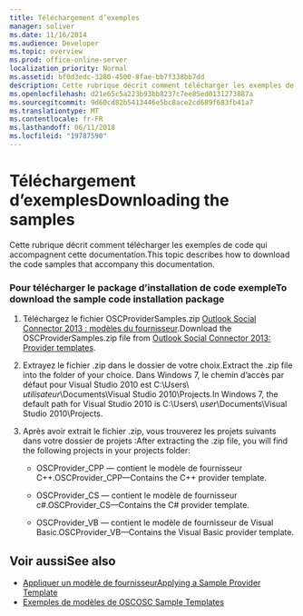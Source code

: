 ```yaml
---
title: Téléchargement d’exemples
manager: soliver
ms.date: 11/16/2014
ms.audience: Developer
ms.topic: overview
ms.prod: office-online-server
localization_priority: Normal
ms.assetid: bf0d3edc-3280-4500-8fae-bb7f338bb7dd
description: Cette rubrique décrit comment télécharger les exemples de code qui accompagnent cette documentation.
ms.openlocfilehash: d21e65c5a223b93bb8237c7ee85ed0131273887a
ms.sourcegitcommit: 9d60cd82b5413446e5bc8ace2cd689f683fb41a7
ms.translationtype: MT
ms.contentlocale: fr-FR
ms.lasthandoff: 06/11/2018
ms.locfileid: "19787590"
---
```

# <a name="downloading-the-samples"></a><span data-ttu-id="d8f1d-103">Téléchargement d’exemples</span><span class="sxs-lookup"><span data-stu-id="d8f1d-103">Downloading the samples</span></span>

<span data-ttu-id="d8f1d-104">Cette rubrique décrit comment télécharger les exemples de code qui accompagnent cette documentation.</span><span class="sxs-lookup"><span data-stu-id="d8f1d-104">This topic describes how to download the code samples that accompany this documentation.</span></span>
  
### <a name="to-download-the-sample-code-installation-package"></a><span data-ttu-id="d8f1d-105">Pour télécharger le package d’installation de code exemple</span><span class="sxs-lookup"><span data-stu-id="d8f1d-105">To download the sample code installation package</span></span>

1. <span data-ttu-id="d8f1d-106">Téléchargez le fichier OSCProviderSamples.zip [Outlook Social Connector 2013 : modèles du fournisseur](http://code.msdn.microsoft.com/Outlook-Social-Connector-73fd8d2c).</span><span class="sxs-lookup"><span data-stu-id="d8f1d-106">Download the OSCProviderSamples.zip file from [Outlook Social Connector 2013: Provider templates](http://code.msdn.microsoft.com/Outlook-Social-Connector-73fd8d2c).</span></span>
    
2. <span data-ttu-id="d8f1d-107">Extrayez le fichier .zip dans le dossier de votre choix.</span><span class="sxs-lookup"><span data-stu-id="d8f1d-107">Extract the .zip file into the folder of your choice.</span></span> <span data-ttu-id="d8f1d-108">Dans Windows 7, le chemin d’accès par défaut pour Visual Studio 2010 est C:\Users\ _utilisateur_\Documents\Visual Studio 2010\Projects.</span><span class="sxs-lookup"><span data-stu-id="d8f1d-108">In Windows 7, the default path for Visual Studio 2010 is C:\Users\ _user_\Documents\Visual Studio 2010\Projects.</span></span>
    
3. <span data-ttu-id="d8f1d-109">Après avoir extrait le fichier .zip, vous trouverez les projets suivants dans votre dossier de projets :</span><span class="sxs-lookup"><span data-stu-id="d8f1d-109">After extracting the .zip file, you will find the following projects in your projects folder:</span></span>
    
   - <span data-ttu-id="d8f1d-110">OSCProvider_CPP — contient le modèle de fournisseur C++.</span><span class="sxs-lookup"><span data-stu-id="d8f1d-110">OSCProvider_CPP—Contains the C++ provider template.</span></span>
    
   - <span data-ttu-id="d8f1d-111">OSCProvider_CS — contient le modèle de fournisseur c#.</span><span class="sxs-lookup"><span data-stu-id="d8f1d-111">OSCProvider_CS—Contains the C# provider template.</span></span>
    
   - <span data-ttu-id="d8f1d-112">OSCProvider_VB — contient le modèle de fournisseur de Visual Basic.</span><span class="sxs-lookup"><span data-stu-id="d8f1d-112">OSCProvider_VB—Contains the Visual Basic provider template.</span></span>
    
## <a name="see-also"></a><span data-ttu-id="d8f1d-113">Voir aussi</span><span class="sxs-lookup"><span data-stu-id="d8f1d-113">See also</span></span>

- [<span data-ttu-id="d8f1d-114">Appliquer un modèle de fournisseur</span><span class="sxs-lookup"><span data-stu-id="d8f1d-114">Applying a Sample Provider Template</span></span>](applying-a-sample-provider-template.md)
- [<span data-ttu-id="d8f1d-115">Exemples de modèles de OSC</span><span class="sxs-lookup"><span data-stu-id="d8f1d-115">OSC Sample Templates</span></span>](osc-sample-templates.md)

